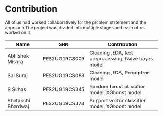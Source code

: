 # Contribution
All of us had worked collaboratively for the problem statement and the approach.The project was divided into multiple stages and each of us worked on it

| Name | SRN | Contribution|
|------|-----|-------------|
|Abhishek Mishra| PES2UG19CS009 |Cleaning ,EDA, text preprocessing, Naive bayes model |
|Sai Suraj| PES2UG19CS083 |Cleaning ,EDA, Perceptron model |
|S Suhas| PES2UG19CS345 |Random forest classifier model, XGboost model |
|Shatakshi Bhardwaj| PES2UG19CS378 |Support vector classifier model, XGboost model |
